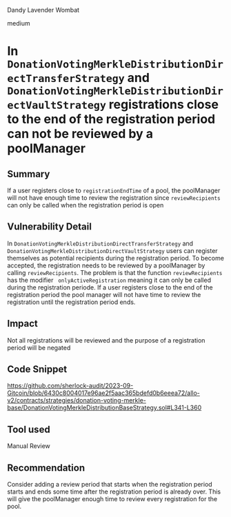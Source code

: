 Dandy Lavender Wombat

medium

# In `DonationVotingMerkleDistributionDirectTransferStrategy` and `DonationVotingMerkleDistributionDirectVaultStrategy` registrations close to the end of the registration period can not be reviewed by a poolManager
## Summary

If a user registers close to `registrationEndTime` of a pool, the poolManager will not have enough time to review the registration since `reviewRecipients` can only be called when the registration period is open

## Vulnerability Detail

In `DonationVotingMerkleDistributionDirectTransferStrategy` and `DonationVotingMerkleDistributionDirectVaultStrategy` users can register themselves as potential recipients during the registration period. To become accepted, the registration needs to be reviewed by a poolManager by calling `reviewRecipients`. The problem is that the function `reviewRecipients` has the modifier ` onlyActiveRegistration` meaning it can only be called during the registration periode. If a user registers close to the end of the registration period the pool manager will not have time to review the registration until the registration period ends. 


## Impact

Not all registrations will be reviewed and the purpose of a registration period will be negated

## Code Snippet
https://github.com/sherlock-audit/2023-09-Gitcoin/blob/6430c8004017e96ae2f5aac365bdefd0b6eeea72/allo-v2/contracts/strategies/donation-voting-merkle-base/DonationVotingMerkleDistributionBaseStrategy.sol#L341-L360

## Tool used

Manual Review

## Recommendation

Consider adding a review period that starts when the registration period starts and ends some time after the registration period is already over. This will give the poolManager enough time to review every registration for the pool. 
